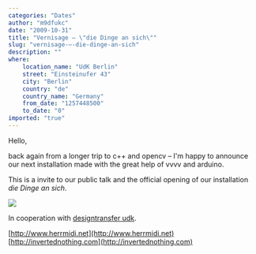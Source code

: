 ```yaml
---
categories: "Dates"
author: "m9dfukc"
date: "2009-10-31"
title: "Vernisage – \"die Dinge an sich\""
slug: "vernisage-–-die-dinge-an-sich"
description: ""
where: 
    location_name: "UdK Berlin"
    street: "Einsteinufer 43"
    city: "Berlin"
    country: "de"
    country_name: "Germany"
    from_date: "1257448500"
    to_date: "0"
imported: "true"
---
```



Hello, 

back again from a longer trip to c++ and opencv – I'm happy to announce our next installation made with the great help of vvvv and arduino.  

This is a invite to our public talk and the official opening of our installation *die Dinge an sich*.

![](diedingeansich.jpg)

In cooperation with [designtransfer udk](http://www.designtransfer.udk-berlin.de/). 

[http://www.herrmidi.net](http://www.herrmidi.net)
[http://invertednothing.com](http://invertednothing.com)

